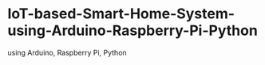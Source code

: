 # IoT-based-Smart-Home-System-using-Arduino-Raspberry-Pi-Python
using Arduino, Raspberry Pi, Python 
